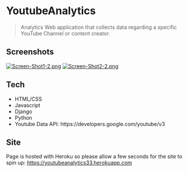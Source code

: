 # YoutubeAnalytics
> Analytics Web application that collects data regarding a specific YouTube Channel or content creator.

## Screenshots
[![Screen-Shot1-2.png](https://i.postimg.cc/DyxPk4jw/Screen-Shot1-2.png)](https://postimg.cc/gn6Z3jbC)
[![Screen-Shot2-2.png](https://i.postimg.cc/YCVNjKwc/Screen-Shot2-2.png)](https://postimg.cc/DSr4YNZ5)

## Tech
<ul>
  <li>HTML/CSS</li>
  <li>Javascript</li>
  <li>Django</li>
  <li>Python</li>
  <li>Youtube Data API: https://developers.google.com/youtube/v3</li>
</ul>

## Site 
Page is hosted with Heroku so please allow a few seconds for the site to spin up: https://youtubeanalytics33.herokuapp.com

